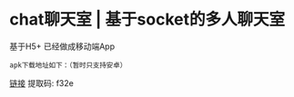 # chat聊天室 | 基于socket的多人聊天室


基于H5+ 已经做成移动端App


`apk下载地址如下：（暂时只支持安卓）`

[链接](https://pan.baidu.com/s/1JAyzDFgFgpH6ObQav5yrfw) 
提取码: f32e 
